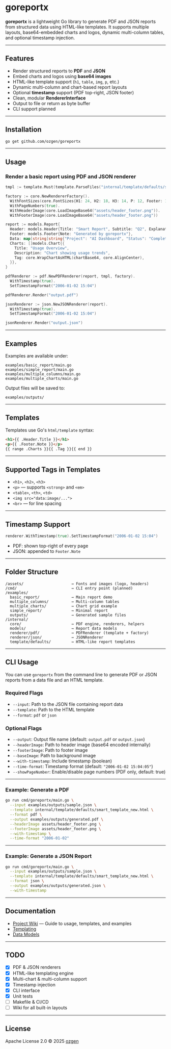 # goreportx

**goreportx** is a lightweight Go library to generate PDF and JSON reports from structured data using HTML-like templates.
It supports multiple layouts, base64-embedded charts and logos, dynamic multi-column tables, and optional timestamp injection.

---

## Features

* Render structured reports to **PDF** and **JSON**
* Embed charts and logos using **base64 images**
* HTML-like template support (`h1`, `table`, `img`, `p`, etc.)
* Dynamic multi-column and chart-based report layouts
* Optional **timestamp** support (PDF top-right, JSON footer)
* Clean, modular **RendererInterface**
* Output to file or return as byte buffer
* CLI support planned

---

## Installation

```bash
go get github.com/ozgen/goreportx
```

---

## Usage

### Render a basic report using PDF and JSON renderer

```go
tmpl := template.Must(template.ParseFiles("internal/template/defaults/smart_template_new.html"))

factory := core.NewRendererFactory().
  WithFontSizes(core.FontSizes{H1: 24, H2: 18, H3: 14, P: 12, Footer: 10}).
  WithPageNumbers(true).
  WithHeaderImage(core.LoadImageBase64("assets/header_footer.png")).
  WithFooterImage(core.LoadImageBase64("assets/header_footer.png"))

report := models.Report{
  Header: models.Header{Title: "Smart Report", Subtitle: "Q2", Explanation: "Auto-generated"},
  Footer: models.Footer{Note: "Generated by goreportx"},
  Data: map[string]string{"Project": "AI Dashboard", "Status": "Complete"},
  Charts: []models.Chart{{
    Title: "Usage Overview",
    Description: "Chart showing usage trends",
    Tag: core.WrapChartAsHTML(chartBase64, core.AlignCenter),
  }},
}

pdfRenderer := pdf.NewPDFRenderer(report, tmpl, factory).
  WithTimestamp(true).
  SetTimestampFormat("2006-01-02 15:04")

pdfRenderer.Render("output.pdf")

jsonRenderer := json.NewJSONRenderer(report).
  WithTimestamp(true).
  SetTimestampFormat("2006-01-02 15:04")

jsonRenderer.Render("output.json")
```

---

## Examples

Examples are available under:

```
examples/basic_report/main.go
examples/simple_report/main.go
examples/multiple_columns/main.go
examples/multiple_charts/main.go
```

Output files will be saved to:

```
examples/outputs/
```

---

## Templates

Templates use Go's `html/template` syntax:

```html
<h1>{{ .Header.Title }}</h1>
<p>{{ .Footer.Note }}</p>
{{ range .Charts }}{{ .Tag }}{{ end }}
```

---

## Supported Tags in Templates

* `<h1>`, `<h2>`, `<h3>`
* `<p>` — supports `<strong>` and `<em>`
* `<table>`, `<th>`, `<td>`
* `<img src="data:image/...">`
* `<br>` — for line spacing

---

## Timestamp Support

```go
renderer.WithTimestamp(true).SetTimestampFormat("2006-01-02 15:04")
```

* PDF: shown top-right of every page
* JSON: appended to `Footer.Note`

---

## Folder Structure

```
/assets/                     → Fonts and images (logo, headers)
/cmd/                        → CLI entry point (planned)
/examples/
  basic_report/              → Main report demo
  multiple_columns/          → Multi-column tables
  multiple_charts/           → Chart grid example
  simple_report/             → Minimal report
  outputs/                   → Generated sample files
/internal/
  core/                      → PDF engine, renderers, helpers
  models/                    → Report data models
  renderer/pdf/              → PDFRenderer (template + factory)
  renderer/json/             → JSONRenderer
  template/defaults/         → HTML-like report templates
```

---

## CLI Usage

You can use `goreportx` from the command line to generate PDF or JSON reports from a data file and an HTML template.

### Required Flags

* `--input`: Path to the JSON file containing report data
* `--template`: Path to the HTML template
* `--format`: `pdf` or `json`

### Optional Flags

* `--output`: Output file name (default: `output.pdf` or `output.json`)
* `--headerImage`: Path to header image (base64 encoded internally)
* `--footerImage`: Path to footer image
* `--baseImage`: Path to background image
* `--with-timestamp`: Include timestamp (boolean)
* `--time-format`: Timestamp format (default: `"2006-01-02 15:04:05"`)
* `--showPageNumber`: Enable/disable page numbers (PDF only, default: true)

---

### Example: Generate a PDF

```bash
go run cmd/goreportx/main.go \
  --input examples/outputs/sample.json \
  --template internal/template/defaults/smart_template_new.html \
  --format pdf \
  --output examples/outputs/generated.pdf \
  --headerImage assets/header_footer.png \
  --footerImage assets/header_footer.png \
  --with-timestamp \
  --time-format "2006-01-02"
```

---

### Example: Generate a JSON Report

```bash
go run cmd/goreportx/main.go \
  --input examples/outputs/sample.json \
  --template internal/template/defaults/smart_template_new.html \
  --format json \
  --output examples/outputs/generated.json \
  --with-timestamp
```

---

## Documentation

* [Project Wiki](https://github.com/ozgen/goreportx/wiki) — Guide to usage, templates, and examples
* [Templating](https://github.com/ozgen/goreportx/wiki/Templating-in-goreportx)
* [Data Models](https://github.com/ozgen/goreportx/wiki/Data-Models)

---

## TODO

* [x] PDF & JSON renderers
* [x] HTML-like templating engine
* [x] Multi-chart & multi-column support
* [x] Timestamp injection
* [x] CLI interface
* [x] Unit tests
* [ ] Makefile & CI/CD
* [ ] Wiki for all built-in layouts

---

## License

Apache License 2.0 © 2025 [ozgen](https://github.com/ozgen)
